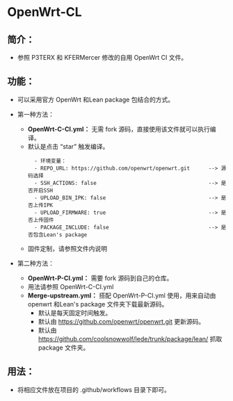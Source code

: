 # OpenWrt-CL

## 简介：
- 参照 P3TERX 和 KFERMercer 修改的自用 OpenWrt CI 文件。

## 功能：
- 可以采用官方 OpenWrt 和Lean package 包结合的方式。
- 第一种方法： 
  - **OpenWrt-C-CI.yml：** 无需 fork 源码，直接使用该文件就可以执行编译。
  - 默认是点击 “star” 触发编译。
    ```
      - 环境变量：
      - REPO_URL: https://github.com/openwrt/openwrt.git      --> 源码选择
      - SSH_ACTIONS: false                                    --> 是否开启SSH
      - UPLOAD_BIN_IPK: false                                 --> 是否上传IPK
      - UPLOAD_FIRMWARE: true                                 --> 是否上传固件
      - PACKAGE_INCLUDE: false                                --> 是否包含Lean's package
    ```
   - 固件定制，请参照文件内说明
  
- 第二种方法：
  - **OpenWrt-P-CI.yml：** 需要 fork 源码到自己的仓库。
  - 用法请参照 OpenWrt-C-CI.yml
  - **Merge-upstream.yml：** 搭配 OpenWrt-P-CI.yml 使用，用来自动由 openwrt 和Lean's package 文件夹下载最新源码。
    - 默认是每天固定时间触发。
    - 默认由 https://github.com/openwrt/openwrt.git 更新源码。
    - 默认由 https://github.com/coolsnowwolf/lede/trunk/package/lean/ 抓取 package 文件夹。
 
## 用法：
 - 将相应文件放在项目的 .github/workflows 目录下即可。

